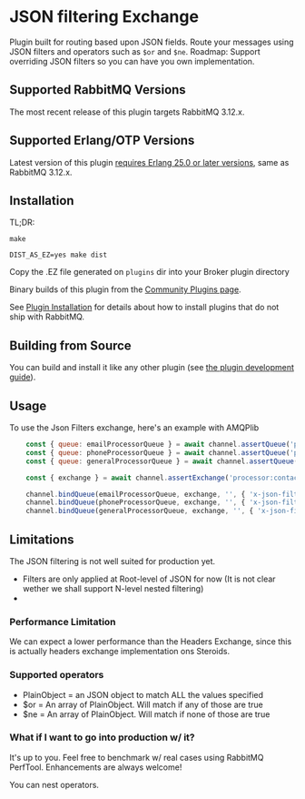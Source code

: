 # JSON filtering Exchange

Plugin built for routing based upon JSON fields. Route your messages using JSON filters and operators such as `$or` and `$ne`.
Roadmap: Support overriding JSON filters so you can have you own implementation.

## Supported RabbitMQ Versions

The most recent release of this plugin targets RabbitMQ 3.12.x.

## Supported Erlang/OTP Versions

Latest version of this plugin [requires Erlang 25.0 or later versions](https://www.rabbitmq.com/which-erlang.html), same as RabbitMQ 3.12.x.

## Installation

TL;DR:
```base
make

DIST_AS_EZ=yes make dist
```

Copy the .EZ file generated on `plugins` dir into your Broker plugin directory

Binary builds of this plugin from
the [Community Plugins page](https://www.rabbitmq.com/community-plugins.html).

See [Plugin Installation](https://www.rabbitmq.com/installing-plugins.html) for details
about how to install plugins that do not ship with RabbitMQ.

## Building from Source

You can build and install it like any other plugin (see
[the plugin development guide](https://www.rabbitmq.com/plugin-development.html)).

## Usage

To use the Json Filters exchange, here's an example with AMQPlib
```javascript
    const { queue: emailProcessorQueue } = await channel.assertQueue('processor:email:queue');
    const { queue: phoneProcessorQueue } = await channel.assertQueue('processor:phone:queue');
    const { queue: generalProcessorQueue } = await channel.assertQueue('processor:contact:queue');

    const { exchange } = await channel.assertExchange('processor:contact:exchange', 'json');

    channel.bindQueue(emailProcessorQueue, exchange, '', { 'x-json-filters': JSON.stringify([{ contactType: 'email' }]) });
    channel.bindQueue(phoneProcessorQueue, exchange, '', { 'x-json-filters': JSON.stringify([{ contactType: 'phone' }]) });
    channel.bindQueue(generalProcessorQueue, exchange, '', { 'x-json-filters': JSON.stringify([{ $or: [{ contactType: 'email' }, { contactType: 'phone' }] }]) });
```

## Limitations
The JSON filtering is not well suited for production yet.
- Filters are only applied at Root-level of JSON for now (It is not clear wether we shall support N-level nested filtering)
- 

### Performance Limitation
We can expect a lower performance than the Headers Exchange, since this is actually headers exchange implementation ons Steroids.

### Supported operators
- PlainObject = an JSON object to match ALL the values specified
- $or = An array of PlainObject. Will match if any of those are true
- $ne = An array of PlainObject. Will match if none of those are true

### What if I want to go into production w/ it?
It's up to you. Feel free to benchmark w/ real cases using RabbitMQ PerfTool. Enhancements are always welcome!


You can nest operators.
